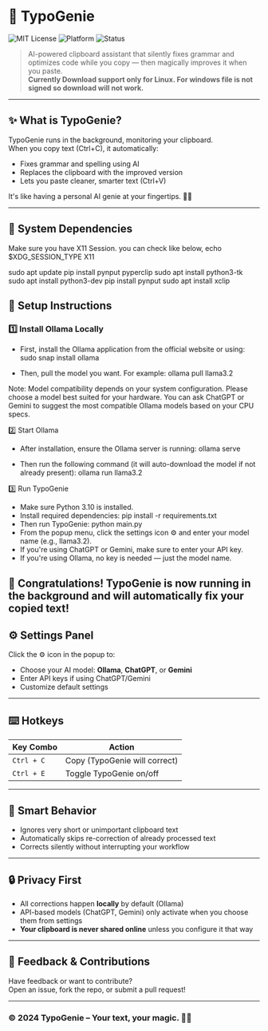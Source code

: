 # 🧞 TypoGenie

![MIT License](https://img.shields.io/badge/license-MIT-blue.svg)
![Platform](https://img.shields.io/badge/platform-Windows%20%7C%20Mac%20%7C%20Linux-green)
![Status](https://img.shields.io/badge/status-Production--Ready-brightgreen)

> AI-powered clipboard assistant that silently fixes grammar and optimizes code while you copy — then magically improves it when you paste.  
> **Currently Download support only for Linux. For windows file is not signed so download will not work.**

---

## ✨ What is TypoGenie?

TypoGenie runs in the background, monitoring your clipboard.  
When you copy text (Ctrl+C), it automatically:
- Fixes grammar and spelling using AI
- Replaces the clipboard with the improved version
- Lets you paste cleaner, smarter text (Ctrl+V)

It's like having a personal AI genie at your fingertips. 🧞‍♂️

---

## 🔧 System Dependencies


Make sure you have X11 Session. you can check like below,
  echo $XDG_SESSION_TYPE
  X11


sudo apt update
pip install pynput pyperclip
sudo apt install python3-tk
sudo apt install python3-dev
pip install pynput
sudo apt install xclip


## 🧰 Setup Instructions

### 1️⃣ Install Ollama Locally
- First, install the Ollama application from the official website or using:
    sudo snap install ollama

- Then, pull the model you want. For example:
    ollama pull llama3.2

Note: Model compatibility depends on your system configuration.
Please choose a model best suited for your hardware.
You can ask ChatGPT or Gemini to suggest the most compatible Ollama models based on your CPU specs.

2️⃣ Start Ollama
- After installation, ensure the Ollama server is running:
    ollama serve

- Then run the following command (it will auto-download the model if not already present):
    ollama run llama3.2

3️⃣ Run TypoGenie
- Make sure Python 3.10 is installed.
- Install required dependencies:
   pip install -r requirements.txt
- Then run TypoGenie:
   python main.py
- From the popup menu, click the settings icon ⚙️ and enter your model name (e.g., llama3.2).
- If you're using ChatGPT or Gemini, make sure to enter your API key.
- If you're using Ollama, no key is needed — just the model name.

🎉 Congratulations! TypoGenie is now running in the background and will automatically fix your copied text!
---

## ⚙️ Settings Panel

Click the ⚙️ icon in the popup to:
- Choose your AI model: **Ollama**, **ChatGPT**, or **Gemini**
- Enter API keys if using ChatGPT/Gemini
- Customize default settings

---

## ⌨️ Hotkeys

| Key Combo          | Action                       |
|--------------------|------------------------------|
| `Ctrl + C`         | Copy (TypoGenie will correct)|
| `Ctrl + E`         | Toggle TypoGenie on/off      |

---

## 🧠 Smart Behavior

- Ignores very short or unimportant clipboard text
- Automatically skips re-correction of already processed text
- Corrects silently without interrupting your workflow

---

## 🔒 Privacy First

- All corrections happen **locally** by default (Ollama)
- API-based models (ChatGPT, Gemini) only activate when you choose them from settings
- **Your clipboard is never shared online** unless you configure it that way

---

## 💬 Feedback & Contributions

Have feedback or want to contribute?  
Open an issue, fork the repo, or submit a pull request!

---

### © 2024 TypoGenie – Your text, your magic. 🧞‍♂️
